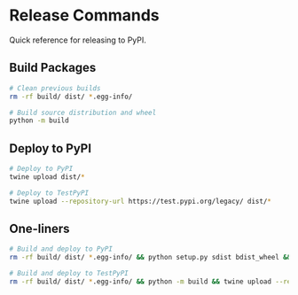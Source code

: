 # Release Commands

Quick reference for releasing to PyPI.

## Build Packages

```bash
# Clean previous builds
rm -rf build/ dist/ *.egg-info/

# Build source distribution and wheel
python -m build
```

## Deploy to PyPI

```bash
# Deploy to PyPI
twine upload dist/*

# Deploy to TestPyPI
twine upload --repository-url https://test.pypi.org/legacy/ dist/*
```

## One-liners

```bash
# Build and deploy to PyPI
rm -rf build/ dist/ *.egg-info/ && python setup.py sdist bdist_wheel && twine upload dist/*

# Build and deploy to TestPyPI
rm -rf build/ dist/ *.egg-info/ && python -m build && twine upload --repository-url https://test.pypi.org/legacy/ dist/*
```
